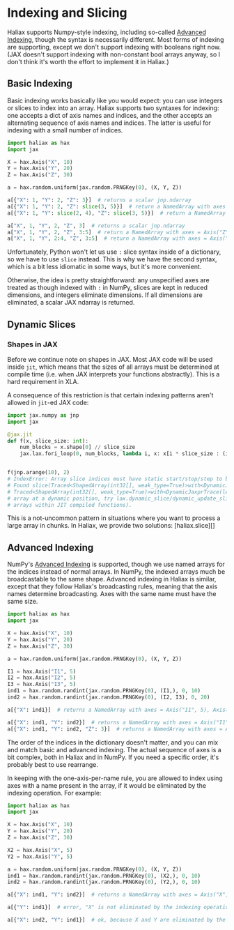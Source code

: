 # Indexing and Slicing

Haliax supports Numpy-style indexing, including so-called [Advanced Indexing](https://numpy.org/doc/stable/user/basics.indexing.html#advanced-indexing),
though the syntax is necessarily different. Most forms of indexing are supporting, except we don't support indexing with
booleans right now. (JAX doesn't support indexing with non-constant bool arrays anyway,
so I don't think it's worth the effort to implement it in Haliax.)

## Basic Indexing

Basic indexing works basically like you would expect: you can use integers or slices to index into an array.
Haliax supports two syntaxes for indexing: one accepts a dict of axis names and indices, and the other accepts
an alternating sequence of axis names and indices. The latter is useful for indexing with a small number of indices.

```python
import haliax as hax
import jax

X = hax.Axis("X", 10)
Y = hax.Axis("Y", 20)
Z = hax.Axis("Z", 30)

a = hax.random.uniform(jax.random.PRNGKey(0), (X, Y, Z))

a[{"X": 1, "Y": 2, "Z": 3}]  # returns a scalar jnp.ndarray
a[{"X": 1, "Y": 2, "Z": slice(3, 5)}]  # return a NamedArray with axes = Axis("Z", 2)
a[{"X": 1, "Y": slice(2, 4), "Z": slice(3, 5)}]  # return a NamedArray with axes = Axis("Y", 2), Axis("Z", 2)

a["X", 1, "Y", 2, "Z", 3]  # returns a scalar jnp.ndarray
a["X", 1, "Y", 2, "Z", 3:5]  # return a NamedArray with axes = Axis("Z", 2)
a["X", 1, "Y", 2:4, "Z", 3:5]  # return a NamedArray with axes = Axis("Y", 2), Axis("Z", 2)
```

Unfortunately, Python won't let us use `:` slice syntax inside of a dictionary, so we have to use `slice` instead.
This is why we have the second syntax, which is a bit less idiomatic in some ways, but it's more convenient.

Otherwise, the idea is pretty straightforward: any unspecified axes are treated as though indexed with `:` in NumPy,
slices are kept in reduced dimensions, and integers eliminate dimensions. If all dimensions are eliminated, a scalar
JAX ndarray is returned.

## Dynamic Slices

### Shapes in JAX

Before we continue note on shapes in JAX. Most JAX code will be used inside `jit`, which means that the sizes of all arrays
must be determined at compile time (i.e. when JAX interprets your functions abstractly). This is a hard requirement in
XLA.

A consequence of this restriction is that certain indexing patterns aren't allowed in `jit`-ed JAX code:

```python
import jax.numpy as jnp
import jax

@jax.jit
def f(x, slice_size: int):
    num_blocks = x.shape[0] // slice_size
    jax.lax.fori_loop(0, num_blocks, lambda i, x: x[i * slice_size : (i + 1) * slice_size], x)


f(jnp.arange(10), 2)
# IndexError: Array slice indices must have static start/stop/step to be used with NumPy indexing syntax.
# Found slice(Traced<ShapedArray(int32[], weak_type=True)>with<DynamicJaxprTrace(level=2/0)>,
# Traced<ShapedArray(int32[], weak_type=True)>with<DynamicJaxprTrace(level=2/0)>, None). To index a statically sized
# array at a dynamic position, try lax.dynamic_slice/dynamic_update_slice (JAX does not support dynamically sized
# arrays within JIT compiled functions).
```

This is a not-uncommon pattern in situations where you want to process a large array in chunks. In Haliax, we provide
two solutions: [haliax.slice][]



## Advanced Indexing

NumPy's [Advanced Indexing](https://numpy.org/doc/stable/user/basics.indexing.html#advanced-indexing) is supported,
though we use named arrays for the indices instead of normal arrays. In NumPy, the indexed arrays much be
broadcastable to the same shape. Advanced indexing in Haliax is similar, except that they follow Haliax's broadcasting rules,
meaning that the axis names determine broadcasting. Axes with the same name must have the same size.

```python
import haliax as hax
import jax

X = hax.Axis("X", 10)
Y = hax.Axis("Y", 20)
Z = hax.Axis("Z", 30)

a = hax.random.uniform(jax.random.PRNGKey(0), (X, Y, Z))

I1 = hax.Axis("I1", 5)
I2 = hax.Axis("I2", 5)
I3 = hax.Axis("I3", 5)
ind1 = hax.random.randint(jax.random.PRNGKey(0), (I1,), 0, 10)
ind2 = hax.random.randint(jax.random.PRNGKey(0), (I2, I3), 0, 20)

a[{"X": ind1}]  # returns a NamedArray with axes = Axis("I1", 5), Axis("Y", 20), Axis("Z", 30)

a[{"X": ind1, "Y": ind2}]  # returns a NamedArray with axes = Axis("I1", 5), Axis("I2", 5), Axis("I3", 5), Axis("Z", 30)
a[{"X": ind1, "Y": ind2, "Z": 3}]  # returns a NamedArray with axes = Axis("I1", 5), Axis("I2", 5), Axis("I3", 5)
```

The order of the indices in the dictionary doesn't matter, and you can mix and match basic and advanced indexing.
The actual sequence of axes is a bit complex, both in Haliax and in NumPy. If you need a specific order, it's probably
best to use rearrange.

In keeping with the one-axis-per-name rule, you are allowed to index using axes with a name present in the array,
if it would be eliminated by the indexing operation. For example:

```python
import haliax as hax
import jax

X = hax.Axis("X", 10)
Y = hax.Axis("Y", 20)
Z = hax.Axis("Z", 30)

X2 = hax.Axis("X", 5)
Y2 = hax.Axis("Y", 5)

a = hax.random.uniform(jax.random.PRNGKey(0), (X, Y, Z))
ind1 = hax.random.randint(jax.random.PRNGKey(0), (X2,), 0, 10)
ind2 = hax.random.randint(jax.random.PRNGKey(0), (Y2,), 0, 10)

a[{"X": ind1, "Y": ind2}]  # returns a NamedArray with axes = Axis("X", 5), Axis("Y", 5), Axis("Z", 30)

a[{"Y": ind1}]  # error, "X" is not eliminated by the indexing operation

a[{"X": ind2, "Y": ind1}]  # ok, because X and Y are eliminated by the indexing operation
```
